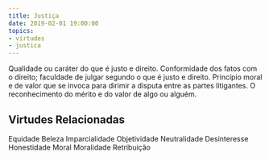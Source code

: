 ```yaml
---
title: Justiça
date: 2019-02-01 19:00:00
topics: 
- virtudes
- justica
---
```


Qualidade ou caráter do que é justo e direito.
Conformidade dos fatos com o direito; faculdade de julgar segundo o que é justo e direito.
Princípio moral e de valor que se invoca para dirimir a disputa entre as partes litigantes.
O reconhecimento do mérito e do valor de algo ou alguém.

## Virtudes Relacionadas
Equidade
Beleza
Imparcialidade
Objetividade
Neutralidade
Desinteresse
Honestidade
Moral
Moralidade
Retribuição

